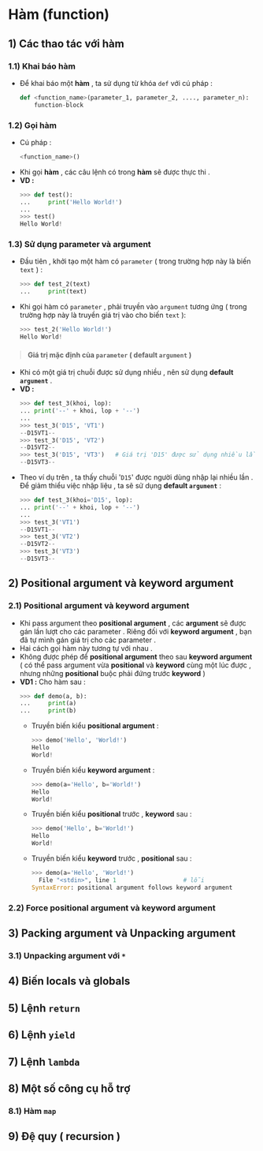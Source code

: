 # Hàm (function)
## **1) Các thao tác với hàm**
### **1.1) Khai báo hàm**
- Để khai báo một **hàm** , ta sử dụng từ khóa `def` với cú pháp :
    ```py
    def <function_name>(parameter_1, parameter_2, ...., parameter_n):
        function-block
    ```
### **1.2) Gọi hàm**
- Cú pháp :
    ```py
    <function_name>()
    ```
- Khi gọi **hàm** , các câu lệnh có trong **hàm** sẽ được thực thi .
- **VD :**
    ```py
    >>> def test():
    ...     print('Hello World!')
    ... 
    >>> test()
    Hello World!
    ```
### **1.3) Sử dụng parameter và argument**
- Đầu tiên , khởi tạo một hàm có `parameter` ( trong trường hợp này là biến `text` ) :
    ```py
    >>> def test_2(text)
    ...     print(text)
    ```
- Khi gọi hàm có `parameter` , phải truyền vào `argument` tương ứng ( trong trường hợp này là truyền giá trị vào cho biến `text` ):
    ```py
    >>> test_2('Hello World!')
    Hello World!
>#### **Giá trị mặc định của `parameter` ( default `argument` )**
- Khi có một giá trị chuỗi được sử dụng nhiều , nên sử dụng **default `argument`** .
- **VD :**
    ```py
    >>> def test_3(khoi, lop):
    ... print('--' + khoi, lop + '--')
    ...
    >>> test_3('D15', 'VT1')
    --D15VT1--
    >>> test_3('D15', 'VT2')
    --D15VT2--
    >>> test_3('D15', 'VT3')   # Giá trị 'D15' được sử dụng nhiều lần
    --D15VT3--
- Theo ví dụ trên , ta thấy chuỗi '`D15`' được người dùng nhập lại nhiều lần . Để giảm thiểu việc nhập liệu , ta sẽ sử dụng **default `argument`** :
    ```py
    >>> def test_3(khoi='D15', lop):
    ... print('--' + khoi, lop + '--')
    ...
    >>> test_3('VT1')
    --D15VT1--
    >>> test_3('VT2')
    --D15VT2--
    >>> test_3('VT3')
    --D15VT3--
    ```
## **2) Positional argument và keyword argument**
### **2.1) Positional argument và keyword argument**
- Khi pass argument theo **positional argument** , các **argument** sẽ được gán lần lượt cho các parameter . Riêng đối với **keyword argument** , bạn đã tự mình gán giá trị cho các parameter .
- Hai cách gọi hàm này tương tự với nhau .
- Không được phép để **positional argument** theo sau **keyword argument** ( có thể pass argument vừa **positional** và **keyword** cùng một lúc được , nhưng những **positional** buộc phải đứng trước **keyword** )
- **VD1 :** Cho hàm sau :
    ```py
    >>> def demo(a, b):
    ...     print(a)
    ...     print(b)
    ```
    - Truyền biến kiểu **positional argument** :
        ```py
        >>> demo('Hello', 'World!')
        Hello
        World!
        ```
    - Truyền biến kiểu **keyword argument** :
        ```py
        >>> demo(a='Hello', b='World!')
        Hello
        World!
        ```
    - Truyền biến kiểu **positional** trước , **keyword** sau :
        ```py
        >>> demo('Hello', b='World!')
        Hello
        World!
        ```
    - Truyền biến kiểu **keyword** trước , **positional** sau :
        ```py   
        >>> demo(a='Hello', 'World!')
          File "<stdin>", line 1                   # lỗi
        SyntaxError: positional argument follows keyword argument
        ```
### **2.2) Force positional argument và keyword argument**

## **3) Packing argument và Unpacking argument**
### **3.1) Unpacking argument với `*`**

## **4) Biến locals và globals**
## **5) Lệnh `return`**
## **6) Lệnh `yield`**
## **7) Lệnh `lambda`**
## **8) Một số công cụ hỗ trợ**
### **8.1) Hàm `map`**
## **9) Đệ quy ( recursion )**